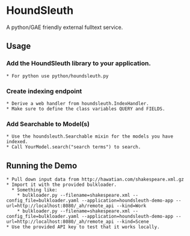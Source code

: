# HoundSleuth

A python/GAE friendly external fulltext service.

## Usage

### Add the HoundSleuth library to your application.

	* For python use python/houndsleuth.py

### Create indexing endpoint

	* Derive a web handler from houndsleuth.IndexHandler.
	* Make sure to define the class variables QUERY and FIELDS.
	
### Add Searchable to Model(s)

	* Use the houndsleuth.Searchable mixin for the models you have indexed.
	* Call YourModel.search("search terms") to search.

## Running the Demo

	* Pull down input data from http://hawatian.com/shakespeare.xml.gz
	* Import it with the provided bulkloader.
      * Something like: 
        * bulkloader.py --filename=shakespeare.xml --config_file=bulkloader.yaml --application=houndsleuth-demo-app --url=http://localhost:8080/_ah/remote_api --kind=Work 
        * bulkloader.py --filename=shakespeare.xml --config_file=bulkloader.yaml --application=houndsleuth-demo-app --url=http://localhost:8080/_ah/remote_api --kind=Scene
	* Use the provided API key to test that it works locally.


